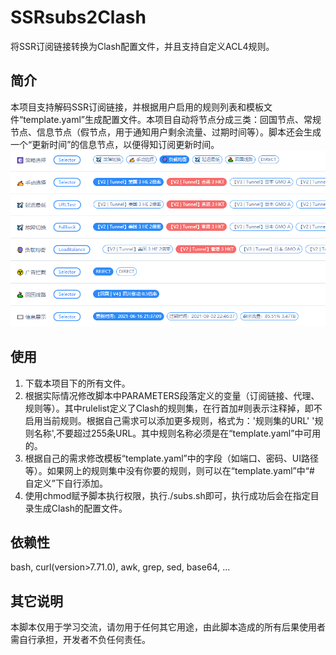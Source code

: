 # SSRsubs2Clash
将SSR订阅链接转换为Clash配置文件，并且支持自定义ACL4规则。
## 简介
本项目支持解码SSR订阅链接，并根据用户启用的规则列表和模板文件“template.yaml”生成配置文件。本项目自动将节点分成三类：回国节点、常规节点、信息节点（假节点，用于通知用户剩余流量、过期时间等）。脚本还会生成一个“更新时间”的信息节点，以便得知订阅更新时间。
![Image](pic.png)
## 使用
1. 下载本项目下的所有文件。
2. 根据实际情况修改脚本中PARAMETERS段落定义的变量（订阅链接、代理、规则等）。其中rulelist定义了Clash的规则集，在行首加#则表示注释掉，即不启用当前规则。根据自己需求可以添加更多规则，格式为：'规则集的URL' '规则名称',不要超过255条URL。其中规则名称必须是在“template.yaml”中可用的。
3. 根据自己的需求修改模板“template.yaml”中的字段（如端口、密码、UI路径等）。如果网上的规则集中没有你要的规则，则可以在“template.yaml”中“# 自定义”下自行添加。
4. 使用chmod赋予脚本执行权限，执行./subs.sh即可，执行成功后会在指定目录生成Clash的配置文件。
## 依赖性
bash, curl(version>7.71.0), awk, grep, sed, base64, ...

## 其它说明
本脚本仅用于学习交流，请勿用于任何其它用途，由此脚本造成的所有后果使用者需自行承担，开发者不负任何责任。
